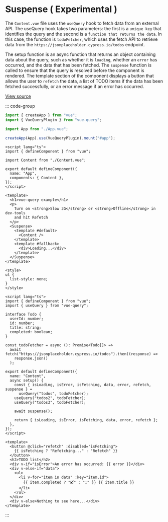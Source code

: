 # Suspense ( Experimental )

The `Content.vue` file uses the `useQuery` hook to fetch data from an external API. The useQuery hook takes two parameters: the first is a `unique key` that identifies the query and the second is a `function that returns the data`. In this case, the function is `todoFetcher`, which uses the fetch API to retrieve data from the `https://jsonplaceholder.cypress.io/todos` endpoint.

The setup function is an async function that returns an object containing data about the query, such as whether it is `loading`, whether an `error` has occurred, and the data that has been fetched. The `suspense` function is called to ensure that the query is resolved before the component is rendered. The template section of the component displays a button that allows the user to `refetch` the data, a list of TODO items if the data has been fetched successfully, or an error message if an error has occurred.

[View source](https://github.com/DamianOsipiuk/vue-query/tree/main/examples/suspense)

::: code-group

```ts [src/main.ts]
import { createApp } from "vue";
import { VueQueryPlugin } from "vue-query";

import App from "./App.vue";

createApp(App).use(VueQueryPlugin).mount("#app");

```

```vue [src/App.vue]
<script lang="ts">
import { defineComponent } from "vue";

import Content from "./Content.vue";

export default defineComponent({
  name: "App",
  components: { Content },
});
</script>

<template>
  <h1>vue-query example</h1>
  <p>
    Turn on <strong>Slow 3G</strong> or <strong>Offline</strong> in dev-tools
    and hit Refetch
  </p>
  <Suspense>
    <template #default>
      <Content />
    </template>
    <template #fallback>
      <div>Loading...</div>
    </template>
  </Suspense>
</template>

<style>
ul {
  list-style: none;
}
</style>

```

```vue [src/Content.vue]
<script lang="ts">
import { defineComponent } from "vue";
import { useQuery } from "vue-query";

interface Todo {
  userId: number;
  id: number;
  title: string;
  completed: boolean;
}

const todoFetcher = async (): Promise<Todo[]> =>
  await fetch("https://jsonplaceholder.cypress.io/todos").then((response) =>
    response.json()
  );

export default defineComponent({
  name: "Content",
  async setup() {
    const { isLoading, isError, isFetching, data, error, refetch, suspense } =
      useQuery("todos", todoFetcher);
    useQuery("todos2", todoFetcher);
    useQuery("todos3", todoFetcher);

    await suspense();

    return { isLoading, isError, isFetching, data, error, refetch };
  },
});
</script>

<template>
  <button @click="refetch" :disabled="isFetching">
    {{ isFetching ? "Refetching..." : "Refetch" }}
  </button>
  <h2>TODO list</h2>
  <div v-if="isError">An error has occurred: {{ error }}</div>
  <div v-else-if="data">
    <ul>
      <li v-for="item in data" :key="item.id">
        {{ item.completed ? "🗹" : "☐" }} {{ item.title }}
      </li>
    </ul>
  </div>
  <div v-else>Nothing to see here...</div>
</template>

```
:::